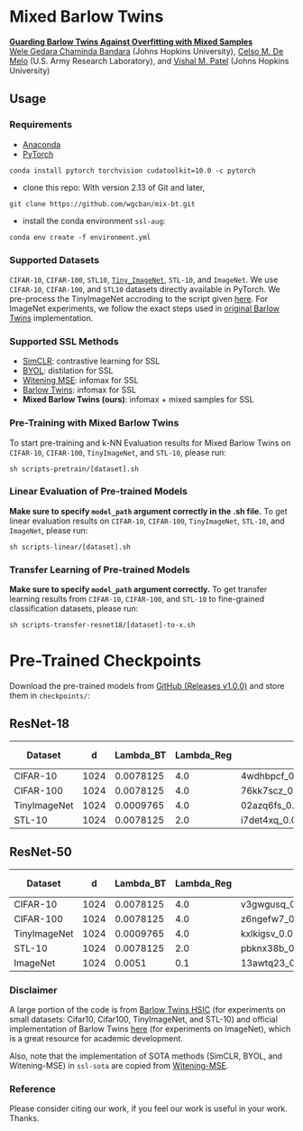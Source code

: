 # Mixed Barlow Twins
[**Guarding Barlow Twins Against Overfitting with Mixed Samples**](https://arxiv.org/pdf/)<br>
[Wele Gedara Chaminda Bandara](https://www.wgcban.com) (Johns Hopkins University), [Celso M. De Melo](https://celsodemelo.net) (U.S. Army Research Laboratory), and [Vishal M. Patel](https://engineering.jhu.edu/vpatel36/) (Johns Hopkins University) <br>


## Usage
### Requirements
- [Anaconda](https://www.anaconda.com/download/)
- [PyTorch](https://pytorch.org)
```
conda install pytorch torchvision cudatoolkit=10.0 -c pytorch
```

- clone this repo: 
With version 2.13 of Git and later,
```
git clone https://github.com/wgcban/mix-bt.git
```

- install the conda environment `ssl-aug`:
```
conda env create -f environment.yml
```

### Supported Datasets
`CIFAR-10`, `CIFAR-100`, `STL10`, [`Tiny_ImageNet`](https://github.com/rmccorm4/Tiny-Imagenet-200), `STL-10`, and `ImageNet`. We use `CIFAR-10`, `CIFAR-100`, and `STL10` datasets directly available in PyTorch. We pre-process the TinyImageNet accroding to the script given [here](https://gist.github.com/moskomule/2e6a9a463f50447beca4e64ab4699ac4). For ImageNet experiments, we follow the exact steps used in [original Barlow Twins](https://github.com/facebookresearch/barlowtwins) implementation.

### Supported SSL Methods
- [SimCLR](https://arxiv.org/abs/2002.05709): contrastive learning for SSL 
- [BYOL](https://arxiv.org/abs/2006.07733): distilation for SSL
- [Witening MSE](http://proceedings.mlr.press/v139/ermolov21a/ermolov21a.pdf): infomax for SSL
- [Barlow Twins](https://arxiv.org/abs/2103.03230): infomax for SSL
- **Mixed Barlow Twins (ours)**: infomax + mixed samples for SSL

### Pre-Training with Mixed Barlow Twins
To start pre-training and k-NN Evaluation results for Mixed Barlow Twins on `CIFAR-10`, `CIFAR-100`, `TinyImageNet`, and `STL-10`, please run:
```
sh scripts-pretrain/[dataset].sh
```

### Linear Evaluation of Pre-trained Models
**Make sure to specify `model_path` argument correctly in the .sh file.**
To get linear evaluation results on `CIFAR-10`, `CIFAR-100`, `TinyImageNet`, `STL-10`, and `ImageNet`, please run:
```
sh scripts-linear/[dataset].sh
```

### Transfer Learning of Pre-trained Models
**Make sure to specify `model_path` argument correctly.**
To get transfer learning results from `CIFAR-10`, `CIFAR-100`, and `STL-10` to fine-grained classification datasets, please run:
```
sh scripts-transfer-resnet18/[dataset]-to-x.sh
```

# Pre-Trained Checkpoints
Download the pre-trained models from [GitHub (Releases v1.0.0)](https://github.com/wgcban/mix-bt/releases/tag/v1.0.0) and store them in `checkpoints/`:
## ResNet-18
| Dataset        |  d   | Lambda_BT | Lambda_Reg | Path to Pretrained Model | KNN Acc. | Linear Acc. |
| ----------     | ---  | ---------- | ---------- | ------------------------ | -------- | ----------- |
| CIFAR-10       | 1024 | 0.0078125  | 4.0        | 4wdhbpcf_0.0078125_1024_256_cifar10_model.pth     | 90.52    | 92.58        |
| CIFAR-100      | 1024 | 0.0078125  | 4.0        | 76kk7scz_0.0078125_1024_256_cifar100_model.pth     | 61.25     | 69.31        |
| TinyImageNet   | 1024 | 0.0009765  | 4.0        | 02azq6fs_0.0009765_1024_256_tiny_imagenet_model.pth     | 38.11    | 51.67        |
| STL-10         | 1024 | 0.0078125  | 2.0        | i7det4xq_0.0078125_1024_256_stl10_model.pth     | 88.94     | 91.02        |

## ResNet-50
| Dataset        |  d   | Lambda_BT | Lambda_Reg | Path to Pretrained Model | KNN Acc. | Linear Acc. |
| ----------     | ---  | ---------- | ---------- | ------------------------ | -------- | ----------- |
| CIFAR-10       | 1024 | 0.0078125  | 4.0        | v3gwgusq_0.0078125_1024_256_cifar10_model.pth     | 91.39     | 93.89        |
| CIFAR-100      | 1024 | 0.0078125  | 4.0        | z6ngefw7_0.0078125_1024_256_cifar100_model.pth     | 64.32     | 72.51        |
| TinyImageNet   | 1024 | 0.0009765  | 4.0        | kxlkigsv_0.0009765_1024_256_tiny_imagenet_model.pth     | 42.21     | 51.84        |
| STL-10         | 1024 | 0.0078125  | 2.0        | pbknx38b_0.0078125_1024_256_stl10_model.pth     | 87.79     | 91.70        |
| ImageNet       | 1024 | 0.0051  | 0.1        | 13awtq23_0.0051_8192_1024_imagenet_0.1_resnet50.pth     | -     | 72.1        |

### Disclaimer
A large portion of the code is from [Barlow Twins HSIC](https://github.com/yaohungt/Barlow-Twins-HSIC) (for experiments on small datasets: Cifar10, Cifar100, TinyImageNet, and STL-10) and official implementation of Barlow Twins [here](https://github.com/facebookresearch/barlowtwins) (for experiments on ImageNet), which is a great resource for academic development.

Also, note that the implementation of SOTA methods (SimCLR, BYOL, and Witening-MSE) in `ssl-sota` are copied from [Witening-MSE](https://github.com/htdt/self-supervised).

### Reference
Please consider citing our work, if you feel our work is useful in your work. Thanks.
```
```

